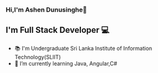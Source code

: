 ### Hi,I'm Ashen Dunusinghe👋

## I'm Full Stack Developer 💻
<!--
**Avdunusinghe/Avdunusinghe** is a ✨ _special_ ✨ repository because its `README.md` (this file) appears on your GitHub profile.

Here are some ideas to get you started:
- 📚 I'm  Undergraduate Sri Lanka Institute of Information Technology(SLIIT)
<!--- 🔭 I’m currently working on ...-->
- 📚 I'm  Undergraduate Sri Lanka Institute of Information Technology(SLIIT)
- 🌱 I’m currently learning Java, Angular,C#
<!--- 👯 I’m looking to collaborate on ...
- 🤔 I’m looking for help with ...
- 💬 Ask me about ...
- 📫 How to reach me: ...
- 😄 Pronouns: ...
- ⚡ Fun fact: ...
-->
